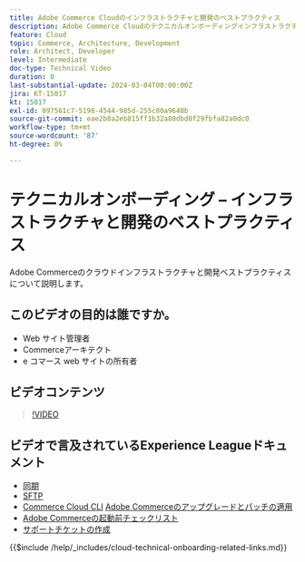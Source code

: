 ```yaml
---
title: Adobe Commerce Cloudのインフラストラクチャと開発のベストプラクティス
description: Adobe Commerce Cloudのテクニカルオンボーディングインフラストラクチャと開発のベストプラクティスについて説明します。
feature: Cloud
topic: Commerce, Architecture, Development
role: Architect, Developer
level: Intermediate
doc-type: Technical Video
duration: 0
last-substantial-update: 2024-03-04T00:00:00Z
jira: KT-15017
kt: 15017
exl-id: 097561c7-5198-4544-985d-255c80a9648b
source-git-commit: eae2b8a2eb815ff1b32a80dbd0f29fbfa82a0dc0
workflow-type: tm+mt
source-wordcount: '87'
ht-degree: 0%

---
```


# テクニカルオンボーディング – インフラストラクチャと開発のベストプラクティス

Adobe Commerceのクラウドインフラストラクチャと開発ベストプラクティスについて説明します。

## このビデオの目的は誰ですか。

- Web サイト管理者
- Commerceアーキテクト
- e コマース web サイトの所有者

## ビデオコンテンツ

>[!VIDEO](https://video.tv.adobe.com/v/3427679?learn=on)

## ビデオで言及されているExperience Leagueドキュメント

- [ 同期 ](https://experienceleague.adobe.com/docs/commerce-cloud-service/user-guide/develop/deploy/staging-production.html#migrate-files-using-rsync)
- [SFTP](https://experienceleague.adobe.com/docs/commerce-cloud-service/user-guide/develop/secure-connections.html#sftp)
- [Commerce Cloud CLI](https://experienceleague.adobe.com/docs/commerce-cloud-service/user-guide/dev-tools/cloud-cli/cloud-cli-overview.html)
  [Adobe Commerceのアップグレードとパッチの適用 ](https://experienceleague.adobe.com/docs/commerce-cloud-service/user-guide/develop/upgrade/apply-patches.html)
- [Adobe Commerceの起動前チェックリスト ](https://experienceleague.adobe.com/docs/commerce-cloud-service/user-guide/launch/checklist.html)
- [ サポートチケットの作成 ](https://experienceleague.adobe.com/docs/commerce-knowledge-base/kb/help-center-guide/magento-help-center-user-guide.html)

{{$include /help/_includes/cloud-technical-onboarding-related-links.md}}

